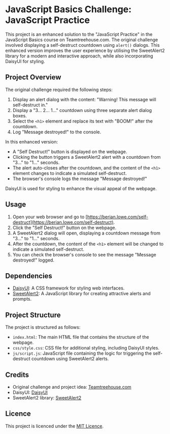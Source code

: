 # JavaScript Basics Challenge: JavaScript Practice

This project is an enhanced solution to the "JavaScript Practice" in the JavaScript Basics course on Teamtreehouse.com. The original challenge involved displaying a self-destruct countdown using `alert()` dialogs. This enhanced version improves the user experience by utilising the SweetAlert2 library for a modern and interactive approach, while also incorporating DaisyUI for styling.

## Project Overview

The original challenge required the following steps:

1. Display an alert dialog with the content: "Warning! This message will self-destruct in."
2. Display a "3... 2... 1..." countdown using three separate alert dialog boxes.
3. Select the `<h1>` element and replace its text with "BOOM!" after the countdown.
4. Log "Message destroyed!" to the console.

In this enhanced version:

- A "Self Destruct!" button is displayed on the webpage.
- Clicking the button triggers a SweetAlert2 alert with a countdown from "3..." to "1..." seconds.
- The alert auto-closes after the countdown, and the content of the `<h1>` element changes to indicate a simulated self-destruct.
- The browser's console logs the message "Message destroyed!"

DaisyUI is used for styling to enhance the visual appeal of the webpage.

## Usage

1. Open your web browser and go to [https://berian.lowe.com/self-destruct](https://berian.lowe.com/self-destruct).
2. Click the "Self Destruct!" button on the webpage.
3. A SweetAlert2 dialog will open, displaying a countdown message from "3..." to "1..." seconds.
4. After the countdown, the content of the `<h1>` element will be changed to indicate a simulated self-destruct.
5. You can check the browser's console to see the message "Message destroyed!" logged.

## Dependencies

- [DaisyUI](https://daisyui.com/): A CSS framework for styling web interfaces.
- [SweetAlert2](https://sweetalert2.github.io/): A JavaScript library for creating attractive alerts and prompts.

## Project Structure

The project is structured as follows:

- `index.html`: The main HTML file that contains the structure of the webpage.
- `css/style.css`: CSS file for additional styling, including DaisyUI styles.
- `js/script.js`: JavaScript file containing the logic for triggering the self-destruct countdown using SweetAlert2 alerts.

## Credits

- Original challenge and project idea: [Teamtreehouse.com](https://teamtreehouse.com/)
- DaisyUI: [DaisyUI](https://daisyui.com/)
- SweetAlert2 library: [SweetAlert2](https://sweetalert2.github.io/)

## Licence

This project is licenced under the [MIT Licence](LICENCE).
